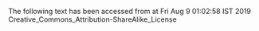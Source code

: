 The following text has been accessed from at Fri Aug 9 01:02:58 IST 2019
Creative_Commons_Attribution-ShareAlike_License
